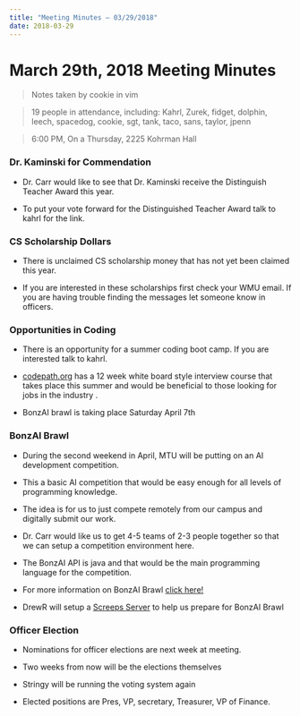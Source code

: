 ```yaml
---
title: "Meeting Minutes – 03/29/2018"
date: 2018-03-29
---
```

# March 29th, 2018 Meeting Minutes
> Notes taken by cookie in vim

> 19 people in attendance, including: Kahrl, Zurek, fidget, dolphin, leech, spacedog, cookie, sgt, tank, taco, sans, taylor, jpenn

> 6:00 PM, On a Thursday, 2225 Kohrman Hall

### Dr. Kaminski for Commendation

- Dr. Carr would like to see that Dr. Kaminski receive the Distinguish Teacher Award this year.

- To put your vote forward for the Distinguished Teacher Award talk to kahrl for the link.

### CS Scholarship Dollars

- There is unclaimed CS scholarship money that has not yet been claimed this year.

- If you are interested in these scholarships first check your WMU email. If you are having trouble finding the messages let someone know in officers.  

### Opportunities in Coding 

- There is an opportunity for a summer coding boot camp. If you are interested talk to kahrl.

- [codepath.org](codepath.org) has a 12 week white board style interview course that takes place this summer and would be beneficial to those looking for jobs in the industry .

- BonzAI brawl is taking place Saturday April 7th

### BonzAI Brawl

- During the second weekend in April, MTU will be putting on an AI development competition.

- This a basic AI competition that would be easy enough for all levels of programming knowledge.

- The idea is for us to just compete remotely from our campus and digitally submit our work.

- Dr. Carr would like us to get 4-5 teams of 2-3 people together so that we can setup a competition environment here.

- The BonzAI API is java and that would be the main programming language for the competition.

- For more information on BonzAI Brawl [click here!](http://bonzai.cs.mtu.edu/)

- DrewR will setup a [Screeps Server](https://github.com/screeps/screeps) to help us prepare for BonzAI Brawl

### Officer Election

- Nominations for officer elections are next week at meeting.

- Two weeks from now will be the elections themselves

- Stringy will be running the  voting system again

- Elected positions are Pres, VP, secretary, Treasurer, VP of Finance.




